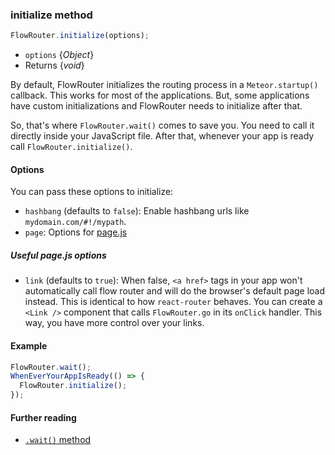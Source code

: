 ### initialize method

```js
FlowRouter.initialize(options);
```
 - `options` {*Object*}
 - Returns {*void*}

By default, FlowRouter initializes the routing process in a `Meteor.startup()` callback. This works for most of the applications. But, some applications have custom initializations and FlowRouter needs to initialize after that.

So, that's where `FlowRouter.wait()` comes to save you. You need to call it directly inside your JavaScript file. After that, whenever your app is ready call `FlowRouter.initialize()`.

#### Options

You can pass these options to initialize:

- `hashbang` (defaults to `false`): Enable hashbang urls like `mydomain.com/#!/mypath`.
- `page`: Options for [page.js](https://github.com/visionmedia/page.js)

##### Useful page.js options

- `link` (defaults to `true`): When false, `<a href>` tags in your app won't automatically call flow router and will do the browser's default page load instead. This is identical to how `react-router` behaves. You can create a `<Link />` component that calls `FlowRouter.go` in its `onClick` handler. This way, you have more control over your links.


#### Example
```js
FlowRouter.wait();
WhenEverYourAppIsReady(() => {
  FlowRouter.initialize();
});
```



#### Further reading
 - [`.wait()` method](https://github.com/VeliovGroup/flow-router/blob/master/docs/api/wait.md)
